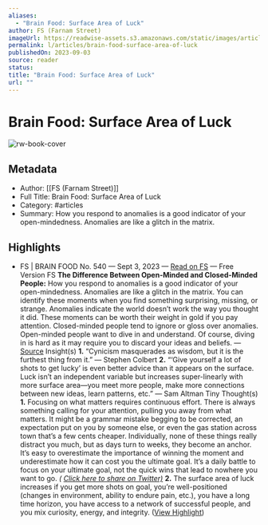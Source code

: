```yaml
---
aliases:
  - "Brain Food: Surface Area of Luck"
author: FS (Farnam Street)
imageUrl: https://readwise-assets.s3.amazonaws.com/static/images/article2.74d541386bbf.png
permalink: l/articles/brain-food-surface-area-of-luck
publishedOn: 2023-09-03
source: reader
status: 
title: "Brain Food: Surface Area of Luck"
url: ""
---
```

# Brain Food: Surface Area of Luck

![rw-book-cover](https://readwise-assets.s3.amazonaws.com/static/images/article2.74d541386bbf.png)

## Metadata

- Author: [[FS (Farnam Street)]]
- Full Title: Brain Food: Surface Area of Luck
- Category: #articles
- Summary: How you respond to anomalies is a good indicator of your open-mindedness. Anomalies are like a glitch in the matrix.

## Highlights

- FS | BRAIN FOOD
  No. 540 — Sept 3, 2023 — [Read on FS](https://click.convertkit-mail4.com/mvux0e40w2t5hgegv7ofpfegw32qq/e0hph7h02p6pd6b8/aHR0cHM6Ly9mcy5ibG9nL2JyYWluLWZvb2Qvc2VwdGVtYmVyLTMtMjAyMy8=) — Free Version
  FS
  **The Difference Between Open-Minded and Closed-Minded People:**
  How you respond to anomalies is a good indicator of your open-mindedness. Anomalies are like a glitch in the matrix. You can identify these moments when you find something surprising, missing, or strange. Anomalies indicate the world doesn’t work the way you thought it did. These moments can be worth their weight in gold if you pay attention. Closed-minded people tend to ignore or gloss over anomalies. Open-minded people want to dive in and understand. Of course, diving in is hard as it may require you to discard your ideas and beliefs.
  — [Source](https://click.convertkit-mail4.com/mvux0e40w2t5hgegv7ofpfegw32qq/7qh7h8homkqkxlfz/aHR0cHM6Ly9mcy5ibG9nL29wZW4tY2xvc2VkLW1pbmRlZC8=)
  Insight(s)
  **1.**
  “Cynicism masquerades as wisdom, but it is the furthest thing from it.”
  — Stephen Colbert
  **2.**
  “‘Give yourself a lot of shots to get lucky’ is even better advice than it appears on the surface. Luck isn’t an independent variable but increases super-linearly with more surface area—you meet more people, make more connections between new ideas, learn patterns, etc.”
  — Sam Altman
  Tiny Thought(s)
  **1.**
  Focusing on what matters requires continuous effort.
  There is always something calling for your attention, pulling you away from what matters. It might be a grammar mistake begging to be corrected, an expectation put on you by someone else, or even the gas station across town that’s a few cents cheaper. Individually, none of these things really distract you much, but as days turn to weeks, they become an anchor.
  It’s easy to overestimate the importance of winning the moment and underestimate how it can cost you the ultimate goal.
  It’s a daily battle to focus on your ultimate goal, not the quick wins that lead to nowhere you want to go.
  _( [Click here to share on Twitter)](https://click.convertkit-mail4.com/mvux0e40w2t5hgegv7ofpfegw32qq/owhkhqhr7kpk0dav/aHR0cHM6Ly9jdHQuZWMvdTM0bGM=)_
  **2.**
  The surface area of luck increases if you get more shots on goal, you’re well-positioned (changes in environment, ability to endure pain, etc.), you have a long time horizon, you have access to a network of successful people, and you mix curiosity, energy, and integrity. ([View Highlight](https://read.readwise.io/read/01h9gap6zha7yfad4tv3ceg4j5))
